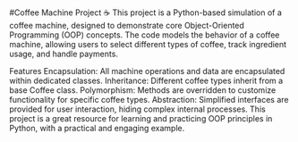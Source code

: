 #Coffee Machine Project ☕️
This project is a Python-based simulation of a coffee machine, designed to demonstrate core Object-Oriented Programming (OOP) concepts. The code models the behavior of a coffee machine, allowing users to select different types of coffee, track ingredient usage, and handle payments.

Features
Encapsulation: All machine operations and data are encapsulated within dedicated classes.
Inheritance: Different coffee types inherit from a base Coffee class.
Polymorphism: Methods are overridden to customize functionality for specific coffee types.
Abstraction: Simplified interfaces are provided for user interaction, hiding complex internal processes.
This project is a great resource for learning and practicing OOP principles in Python, with a practical and engaging example.

